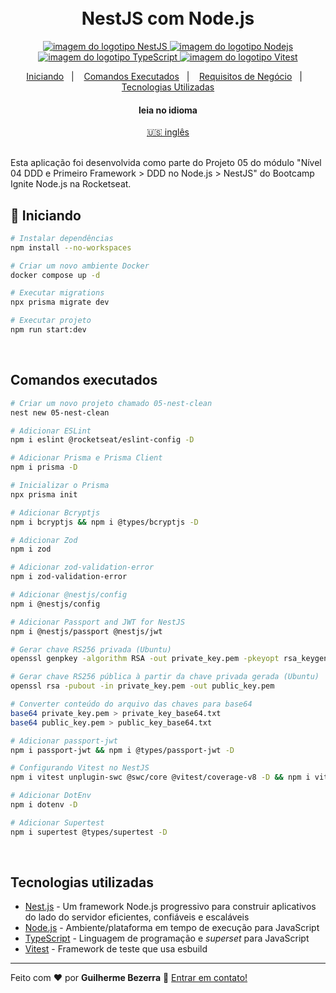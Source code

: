 <h1 align="center">
    <br>
    NestJS com Node.js
</h1>

<p align="center">
  <a href="https://nestjs.com">
    <img alt="imagem do logotipo  NestJS" src="https://img.shields.io/badge/nestjs-v10.0.0-20232A?style=flat&logo=nestjs&logoColor=white">
  </a>

  <a href="https://nodejs.org">
    <img alt="imagem do logotipo Nodejs" src="https://img.shields.io/badge/node.js-v20.16.0-43853D?style=flat&logo=node.js&logoColor=white&labelColor=43853D&color=5a5a5a">
  </a>

  <a href="https://www.typescriptlang.org">
    <img alt="imagem do logotipo TypeScript" src="https://img.shields.io/badge/typescript-007acc?style=flat&logo=typescript&logoColor=white">
  </a>

  <a href="https://vitest.dev" alt="Vitest - Testing framework that use esbuild">
    <img alt="imagem do logotipo Vitest" src="https://img.shields.io/badge/Vitest-FFA116?style=flat&logo=vitest&logoColor=white"  />
  </a>
</p>

<p align="center">
    <a href="#start" alt="Iniciando">Iniciando</a>&nbsp;&nbsp;&nbsp;|&nbsp;&nbsp;&nbsp;
    <a href="#commands" alt="Comandos executados">Comandos Executados</a>&nbsp;&nbsp;&nbsp;|&nbsp;&nbsp;&nbsp;
    <a href="#business" alt="Requisitos de negócio">Requisitos de Negócio</a>&nbsp;&nbsp;&nbsp;|&nbsp;&nbsp;&nbsp;
    <a href="#technologies" alt="Tecnologias utilizadas">Tecnologias Utilizadas</a>
</p>

<div align="center">
  <h4 align="center">leia no idioma</h4>
  <a href="https://github.com/gbdsantos/ignite/tree/master/nodejs/05-nest-clean" hreflang="en-us" alt="en-us">🇺🇸 inglês
  </a>
</div>

<br>

Esta aplicação foi desenvolvida como parte do Projeto 05 do módulo "Nível 04 DDD e Primeiro Framework > DDD no Node.js > NestJS" do Bootcamp Ignite Node.js na Rocketseat.

## 🚀 Iniciando <a name = "start"></a>

```bash
# Instalar dependências
npm install --no-workspaces

# Criar um novo ambiente Docker
docker compose up -d

# Executar migrations
npx prisma migrate dev

# Executar projeto
npm run start:dev
```

<br>

## Comandos executados <a name = "commands"></a>

```bash
# Criar um novo projeto chamado 05-nest-clean
nest new 05-nest-clean

# Adicionar ESLint
npm i eslint @rocketseat/eslint-config -D

# Adicionar Prisma e Prisma Client
npm i prisma -D

# Inicializar o Prisma
npx prisma init

# Adicionar Bcryptjs
npm i bcryptjs && npm i @types/bcryptjs -D

# Adicionar Zod
npm i zod

# Adicionar zod-validation-error
npm i zod-validation-error

# Adicionar @nestjs/config
npm i @nestjs/config

# Adicionar Passport and JWT for NestJS
npm i @nestjs/passport @nestjs/jwt

# Gerar chave RS256 privada (Ubuntu)
openssl genpkey -algorithm RSA -out private_key.pem -pkeyopt rsa_keygen_bits:2048

# Gerar chave RS256 pública à partir da chave privada gerada (Ubuntu)
openssl rsa -pubout -in private_key.pem -out public_key.pem

# Converter conteúdo do arquivo das chaves para base64
base64 private_key.pem > private_key_base64.txt
base64 public_key.pem > public_key_base64.txt

# Adicionar passport-jwt
npm i passport-jwt && npm i @types/passport-jwt -D

# Configurando Vitest no NestJS
npm i vitest unplugin-swc @swc/core @vitest/coverage-v8 -D && npm i vite-tsconfig-paths -D

# Adicionar DotEnv
npm i dotenv -D

# Adicionar Supertest
npm i supertest @types/supertest -D
```

<br>

## Tecnologias utilizadas <a name = "technologies"></a>

- [Nest.js](https://nestjs.com "Um framework Node.js progressivo para construir aplicativos do lado do servidor eficientes, confiáveis ​​e escaláveis.") - Um framework Node.js progressivo para construir aplicativos do lado do servidor eficientes, confiáveis ​​e escaláveis
- [Node.js](https://nodejs.org "Node.js") - Ambiente/plataforma em tempo de execução para JavaScript
- [TypeScript](https://www.typescriptlang.org "TypeScript") - Linguagem de programação e *superset* para JavaScript
- [Vitest](https://vitest.dev "Vitest - Framework de teste que usa esbuild") - Framework de teste que usa esbuild

---

Feito com ❤️ por **Guilherme Bezerra** 👋 [Entrar em contato!](https://www.linkedin.com/in/gbdsantos)

